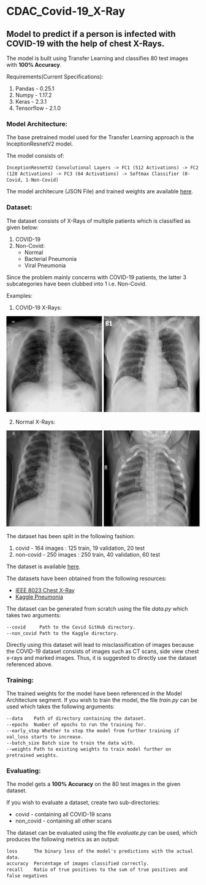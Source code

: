 # CDAC_Covid-19_X-Ray
## Model to predict if a person is infected with COVID-19 with the help of chest X-Rays.

The model is built using Transfer Learning and classifies 80 test images with **100% Accuracy**.

Requirements(Current Specifications):
1. Pandas - 0.25.1
2. Numpy  - 1.17.2
3. Keras  - 2.3.1
4. Tensorflow - 2.1.0

### Model Architecture:
The base pretrained model used for the Transfer Learning approach is the InceptionResnetV2 model.

The model consists of:

    InceptionResnetV2 Convolutional Layers -> FC1 (512 Activations) -> FC2 (128 Activations) -> FC3 (64 Activations) -> Softmax Classifier (0-Covid, 1-Non-Covid)
   
The model architecure (JSON File) and trained weights are available [here](https://drive.google.com/open?id=1yOmmF5-ZRvGjA44cuBLBjQDF8DLkgIYJ).

### Dataset:
The dataset consists of X-Rays of multiple patients which is classified as given below:
1. COVID-19
2. Non-Covid:
   * Normal
   * Bacterial Pneumonia
   * Viral Pneumonia
   
Since the problem mainly concerns with COVID-19 patients, the latter 3 subcategories have been clubbed into 1 i.e. Non-Covid.

Examples:
1. COVID-19 X-Rays:

<img src="standby/covid1.jpeg" height=250 width=250>   <img src="standby/covid2.png" height=250 width=250>


2. Normal X-Rays:

<img src="standby/non_covid1.jpeg" height=250 width=250>   <img src="standby/non_covid2.jpeg" height=250 width=250>

The dataset has been split in the following fashion:
1. covid     - 164 images : 125 train, 19 validation, 20 test
2. non-covid - 250 images : 250 train, 40 validation, 60 test

The dataset is available [here](https://drive.google.com/open?id=1VcrAVIqyEslCSI9lyqTNEwx3f4BsuzlP).

The datasets have been obtained from the following resources:
- [IEEE 8023 Chest X-Ray](https://github.com/ieee8023/covid-chestxray-dataset)
- [Kaggle Pneumonia](https://www.kaggle.com/paultimothymooney/chest-xray-pneumonia)

The dataset can be generated from scratch using the file *data.py* which takes two arguments:

    --covid     Path to the Covid GitHub directory.
    --non_covid Path to the Kaggle directory.
    
Directly using this dataset will lead to misclassification of images because the COVID-19 dataset consists of images such as CT scans, side view chest x-rays and marked images. Thus, it is suggested to directly use the dataset referenced above.

### Training:
The trained weights for the model have been referenced in the Model Architecture segment.
If you wish to train the model, the file *train.py* can be used which takes the following arguments:
    
    --data    Path of directory containing the dataset.
    --epochs  Number of epochs to run the training for.
    --early_stop Whether to stop the model from further training if val_loss starts to increase.
    --batch_size Batch size to train the data with.
    --weights Path to existing weights to train model further on pretrained weights.
    
### Evaluating:
The model gets a **100% Accuracy** on the 80 test images in the given dataset.

If you wish to evaluate a dataset, create two sub-directories:
* covid     - containing all COVID-19 scans
* non_covid - containing all other scans

The dataset can be evaluated using the file *evaluate.py* can be used, which produces the following metrics as an output:

    loss      The binary loss of the model's predictions with the actual data.
    accuracy  Percentage of images classified correctly.
    recall    Ratio of true positives to the sum of true positives and false negatives
